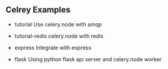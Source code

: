 ## Celrey Examples
- tutorial
Use celery.node with amqp

- tutorial-redis
celery.node with redis

- express
Integrate with express

- flask 
Using python flask api server and celery.node worker